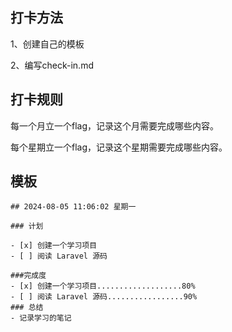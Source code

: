 
## 打卡方法

1、创建自己的模板

2、编写check-in.md

## 打卡规则

每一个月立一个flag，记录这个月需要完成哪些内容。

每个星期立一个flag，记录这个星期需要完成哪些内容。

## 模板

```
## 2024-08-05 11:06:02 星期一

### 计划

- [x] 创建一个学习项目
- [ ] 阅读 Laravel 源码

###完成度
- [x] 创建一个学习项目...................80%
- [ ] 阅读 Laravel 源码.................90%
### 总结
- 记录学习的笔记
```

